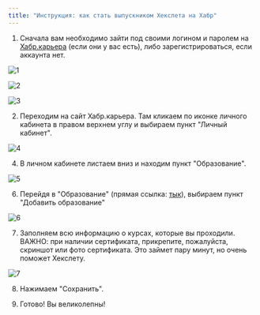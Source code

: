 ```yaml
---
title: "Инструкция: как стать выпускником Хекслета на Хабр"
---
```


1. Сначала вам необходимо зайти под своими логином и паролем на [Хабр.карьера](https://career.habr.com/) (если они у вас есть), либо зарегистрироваться, если аккаунта нет.
   
![1](/img/docs/img-166.png)

![2](/img/docs/img-160.png)

![3](/img/docs/img-161.png)

2. Переходим на сайт Хабр.карьера. Там кликаем по иконке личного кабинета в правом верхнем углу и выбираем пункт "Личный кабинет".

![4](/img/docs/img-162.png)

4. В личном кабинете листаем вниз и находим пункт "Образование". 

![5](/img/docs/img-163.png)


6. Перейдя в "Образование" (прямая ссылка: [тык](https://career.habr.com/profile/educations)), выбираем пункт "Добавить образование" 

![6](/img/docs/img-164.png)

7. Заполняем всю информацию о курсах, которые вы проходили. ВАЖНО: при наличии сертификата, прикрепите, пожалуйста, скриншот или фото сертификата. Это займет пару минут, но очень поможет Хекслету.

![7](/img/docs/img-165.png)

8. Нажимаем "Сохранить".

9. Готово! Вы великолепны!

